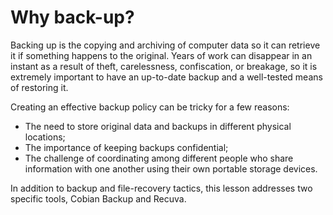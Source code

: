 [Title]: # (Почему резервное копирование?)
[Order]: # (0)

# Why back-up?

Backing up is the copying and archiving of computer data so it can retrieve it if something happens to the original. Years of work can disappear in an instant as a result of theft, carelessness, confiscation, or breakage, so it is extremely important to have an up-to-date backup and a well-tested means of restoring it.

Creating an effective backup policy can be tricky for a few reasons:

*   The need to store original data and backups in different physical locations;
*   The importance of keeping backups confidential;
*   The challenge of coordinating among different people who share information with one another using their own portable storage devices.

In addition to backup and file-recovery tactics, this lesson addresses two specific tools, Cobian Backup and Recuva.